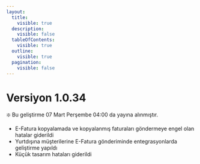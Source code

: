 ```yaml
---
layout:
  title:
    visible: true
  description:
    visible: false
  tableOfContents:
    visible: true
  outline:
    visible: true
  pagination:
    visible: false
---
```


# Versiyon 1.0.34

❇️ Bu geliştirme 07 Mart Perşembe 04:00 da yayına alınmıştır.

* E-Fatura kopyalamada ve kopyalanmış faturaları göndermeye engel olan hatalar giderildi
* Yurtdışına müşterilerine E-Fatura gönderiminde entegrasyonlarda geliştirme yapıldı
* Küçük tasarım hataları giderildi
